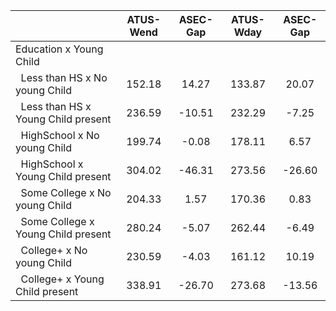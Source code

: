 
|                      |    ATUS-Wend |     ASEC-Gap |    ATUS-Wday |     ASEC-Gap |
| -------------------- | :----------: | :----------: | :----------: | :----------: |
| Education x Young Child |              |              |              |              |
| &nbsp;&nbsp;Less than HS x No young Child |       152.18 |        14.27 |       133.87 |        20.07 |
| &nbsp;&nbsp;Less than HS x Young Child present |       236.59 |       -10.51 |       232.29 |        -7.25 |
| &nbsp;&nbsp;HighSchool x No young Child |       199.74 |        -0.08 |       178.11 |         6.57 |
| &nbsp;&nbsp;HighSchool x Young Child present |       304.02 |       -46.31 |       273.56 |       -26.60 |
| &nbsp;&nbsp;Some College x No young Child |       204.33 |         1.57 |       170.36 |         0.83 |
| &nbsp;&nbsp;Some College x Young Child present |       280.24 |        -5.07 |       262.44 |        -6.49 |
| &nbsp;&nbsp;College+ x No young Child |       230.59 |        -4.03 |       161.12 |        10.19 |
| &nbsp;&nbsp;College+ x Young Child present |       338.91 |       -26.70 |       273.68 |       -13.56 |

